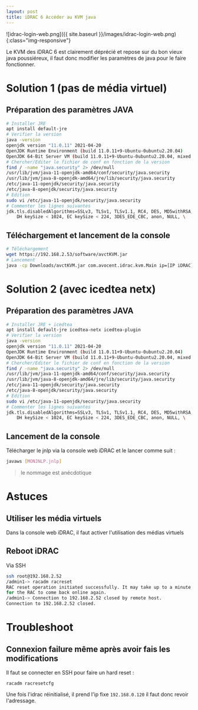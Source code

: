```yaml
---
layout: post
title: iDRAC 6 Accéder au KVM java 
---
```


![idrac-login-web.png]({{ site.baseurl }}/images/idrac-login-web.png){:class="img-responsive"}

Le KVM des iDRAC 6 est clairement déprécié et repose sur du bon vieux java poussiéreux, il faut donc modifier les paramètres de java pour le faire fonctionner.

# Solution 1 (pas de média virtuel)

## Préparation des paramètres JAVA 

```bash
# Installer JRE
apt install default-jre
# Verifier la version
java -version
openjdk version "11.0.11" 2021-04-20
OpenJDK Runtime Environment (build 11.0.11+9-Ubuntu-0ubuntu2.20.04)
OpenJDK 64-Bit Server VM (build 11.0.11+9-Ubuntu-0ubuntu2.20.04, mixed mode, sharing)
# Chercher/Editer le fichier de conf en fonction de la version 
find / -name "java.security" 2> /dev/null
/usr/lib/jvm/java-11-openjdk-amd64/conf/security/java.security
/usr/lib/jvm/java-8-openjdk-amd64/jre/lib/security/java.security
/etc/java-11-openjdk/security/java.security
/etc/java-8-openjdk/security/java.security
# Edition 
sudo vi /etc/java-11-openjdk/security/java.security
# Commenter les lignes suivantes 
jdk.tls.disabledAlgorithms=SSLv3, TLSv1, TLSv1.1, RC4, DES, MD5withRSA, \
    DH keySize < 1024, EC keySize < 224, 3DES_EDE_CBC, anon, NULL, \
```

## Téléchargement et lancement de la console 

```bash
# Téléchargement
wget https://192.168.2.53/software/avctKVM.jar
# Lancement 
java -cp Downloads/avctKVM.jar com.avocent.idrac.kvm.Main ip=[IP iDRAC] kmport=5900 vport=5900 user=root passwd=calvin apcp=1 version=2 vmprivilege=true "helpurl=https://[IP iDRAC]/help/contents.html"
```

# Solution 2 (avec icedtea netx)

## Préparation des paramètres JAVA 

```bash
# Installer JRE + icedtea
apt install default-jre icedtea-netx icedtea-plugin
# Verifier la version
java -version
openjdk version "11.0.11" 2021-04-20
OpenJDK Runtime Environment (build 11.0.11+9-Ubuntu-0ubuntu2.20.04)
OpenJDK 64-Bit Server VM (build 11.0.11+9-Ubuntu-0ubuntu2.20.04, mixed mode, sharing)
# Chercher/Editer le fichier de conf en fonction de la version 
find / -name "java.security" 2> /dev/null
/usr/lib/jvm/java-11-openjdk-amd64/conf/security/java.security
/usr/lib/jvm/java-8-openjdk-amd64/jre/lib/security/java.security
/etc/java-11-openjdk/security/java.security
/etc/java-8-openjdk/security/java.security
# Edition 
sudo vi /etc/java-11-openjdk/security/java.security
# Commenter les lignes suivantes 
jdk.tls.disabledAlgorithms=SSLv3, TLSv1, TLSv1.1, RC4, DES, MD5withRSA, \
    DH keySize < 1024, EC keySize < 224, 3DES_EDE_CBC, anon, NULL, \
```

## Lancement de la console 

Télécharger le jnlp via la console web iDRAC et le lancer comme suit :

```bash
javaws [MONJNLP.jnlp]
```

> le nommage est anécdotique


# Astuces 

## Utiliser les média virtuels 

Dans la console web iDRAC, il faut activer l'utilisation des médias virtuels


## Reboot iDRAC 

Via SSH 

```bash
ssh root@192.168.2.52
/admin1-> racadm racreset
RAC reset operation initiated successfully. It may take up to a minute 
for the RAC to come back online again.
/admin1-> Connection to 192.168.2.52 closed by remote host.
Connection to 192.168.2.52 closed.
```

# Troubleshoot 

## Connexion failure même après avoir fais les modifications

Il faut se connecter en SSH pour faire un hard reset :

```
racadm racresetcfg
```

Une fois l'idrac réinitialisé, il prend l'ip fixe `192.168.0.120` il faut donc revoir l'adressage. 
